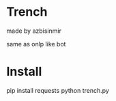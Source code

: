# Trench
made by azbisinmir

same as onlp like bot

# Install

pip install requests
python trench.py
